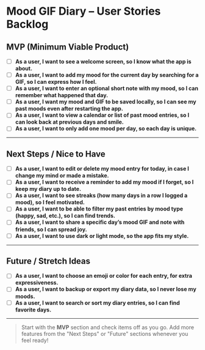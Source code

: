 # Mood GIF Diary – User Stories Backlog

## MVP (Minimum Viable Product)

- [ ] **As a user, I want to see a welcome screen, so I know what the app is about.**
- [ ] **As a user, I want to add my mood for the current day by searching for a GIF, so I can express how I feel.**
- [ ] **As a user, I want to enter an optional short note with my mood, so I can remember what happened that day.**
- [ ] **As a user, I want my mood and GIF to be saved locally, so I can see my past moods even after restarting the app.**
- [ ] **As a user, I want to view a calendar or list of past mood entries, so I can look back at previous days and smile.**
- [ ] **As a user, I want to only add one mood per day, so each day is unique.**

---

## Next Steps / Nice to Have

- [ ] **As a user, I want to edit or delete my mood entry for today, in case I change my mind or made a mistake.**
- [ ] **As a user, I want to receive a reminder to add my mood if I forget, so I keep my diary up to date.**
- [ ] **As a user, I want to see streaks (how many days in a row I logged a mood), so I feel motivated.**
- [ ] **As a user, I want to be able to filter my past entries by mood type (happy, sad, etc.), so I can find trends.**
- [ ] **As a user, I want to share a specific day’s mood GIF and note with friends, so I can spread joy.**
- [ ] **As a user, I want to use dark or light mode, so the app fits my style.**

---

## Future / Stretch Ideas

- [ ] **As a user, I want to choose an emoji or color for each entry, for extra expressiveness.**
- [ ] **As a user, I want to backup or export my diary data, so I never lose my moods.**
- [ ] **As a user, I want to search or sort my diary entries, so I can find favorite days.**

---

> Start with the **MVP** section and check items off as you go. Add more features from the "Next Steps" or "Future" sections whenever you feel ready!
